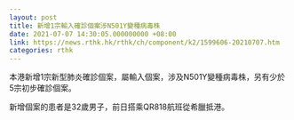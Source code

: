 ```yaml
---
layout: post
title: 新增1宗輸入確診個案涉N501Y變種病毒株
date: 2021-07-07 14:30:05.000000000 +08:00
link: https://news.rthk.hk/rthk/ch/component/k2/1599606-20210707.htm
categories: rthk
---
```


本港新增1宗新型肺炎確診個案，屬輸入個案，涉及N501Y變種病毒株，另有少於5宗初步確診個案。

新增個案的患者是32歲男子，前日搭乘QR818航班從希臘抵港。
